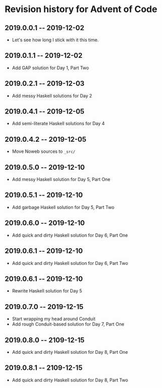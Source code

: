 # Revision history for Advent of Code

## 2019.0.0.1 -- 2019-12-02

* Let's see how long I stick with it this time.

## 2019.0.1.1 -- 2019-12-02

* Add GAP solution for Day 1, Part Two

## 2019.0.2.1 -- 2019-12-03

* Add messy Haskell solutions for Day 2

## 2019.0.4.1 -- 2019-12-05

* Add semi-literate Haskell solutions for Day 4

## 2019.0.4.2 -- 2019-12-05

* Move Noweb sources to `_src/`

## 2019.0.5.0 -- 2019-12-10

* Add messy Haskell solution for Day 5, Part One

## 2019.0.5.1 -- 2019-12-10

* Add garbage Haskell solution for Day 5, Part Two

## 2019.0.6.0 -- 2019-12-10

* Add quick and dirty Haskell solution for Day 6, Part One

## 2019.0.6.1 -- 2019-12-10

* Add quick and dirty Haskell solution for Day 6, Part Two

## 2019.0.6.1 -- 2019-12-10

* Rewrite Haskell solution for Day 5

## 2019.0.7.0 -- 2019-12-15

* Start wrapping my head around Conduit
* Add rough Conduit-based solution for Day 7, Part One

## 2019.0.8.0 -- 2109-12-15

* Add quick and dirty Haskell solution for Day 8, Part One

## 2019.0.8.1 -- 2109-12-15

* Add quick and dirty Haskell solution for Day 8, Part Two
